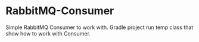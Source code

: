# RabbitMQ-Consumer
Simple RabbitMQ Consumer to work with.
Gradle project run temp class that show how to work with Consumer.
